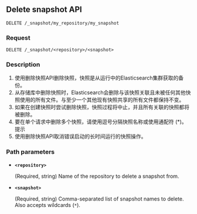 ## Delete snapshot API

```
DELETE /_snapshot/my_repository/my_snapshot

```



### Request

```
DELETE /_snapshot/<repository>/<snapshot>
```



### Description

1. 使用删除快照API删除快照，快照是从运行中的Elasticsearch集群获取的备份。
2. 从存储库中删除快照时，Elasticsearch会删除与该快照关联且未被任何其他快照使用的所有文件。与至少一个其他现有快照共享的所有文件都保持不变。
3. 如果在创建快照时尝试删除快照，快照过程将中止，并且所有关联的快照都将被删除。
4. 要在单个请求中删除多个快照，请使用逗号分隔快照名称或使用通配符 (*)。提示
5. 使用删除快照API取消错误启动的长时间运行的快照操作。



### Path parameters

- **`<repository>`**

  (Required, string) Name of the repository to delete a snapshot from.

- **`<snapshot>`**

  (Required, string) Comma-separated list of snapshot names to delete. Also accepts wildcards (`*`).









